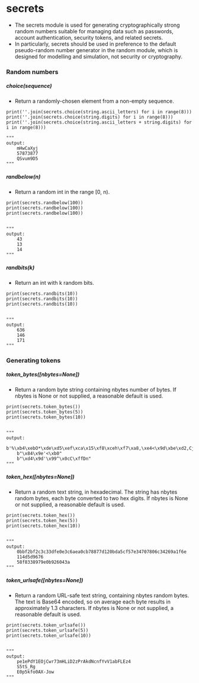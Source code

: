 # secrets

- The secrets module is used for generating cryptographically strong random numbers suitable for managing data such as passwords, account authentication, security tokens, and related secrets.
- In particularly, secrets should be used in preference to the default pseudo-random number generator in the random module, which is designed for modelling and simulation, not security or cryptography.


### Random numbers

##### choice(sequence)

- Return a randomly-chosen element from a non-empty sequence.

```
print(''.join(secrets.choice(string.ascii_letters) for i in range(8)))
print(''.join(secrets.choice(string.digits) for i in range(8)))
print(''.join(secrets.choice(string.ascii_letters + string.digits) for i in range(8)))

"""
output:
    mHwCaXyj
    57873877
    QSvum9D5
"""
```


##### randbelow(n)

- Return a random int in the range [0, n).

```
print(secrets.randbelow(100))
print(secrets.randbelow(100))
print(secrets.randbelow(100))


"""
output:
    43
    13
    14
"""
```


##### randbits(k)

- Return an int with k random bits.

```
print(secrets.randbits(10))
print(secrets.randbits(10))
print(secrets.randbits(10))


"""
output:
    636
    146
    171
"""
```


### Generating tokens

##### token_bytes([nbytes=None])

- Return a random byte string containing nbytes number of bytes. If nbytes is None or not supplied, a reasonable default is used.

```
print(secrets.token_bytes())
print(secrets.token_bytes(5))
print(secrets.token_bytes(10))


"""
output:
    b'%\xb4\xebO*\xde\xd5\xef\xca\x15\xf8\xceh\xf7\xa8,\xe4<\x9d\xbe\xd2,Cj\xf3@|\xc4\xba\x00\xcd\x05'
    b"\x84\x9e'<\xb0"
    b"\xd4\x9d'\x99^\x0cC\xffDn"
"""
```

##### token_hex([nbytes=None])

- Return a random text string, in hexadecimal. The string has nbytes random bytes, each byte converted to two hex digits. If nbytes is None or not supplied, a reasonable default is used.

```
print(secrets.token_hex())
print(secrets.token_hex(5))
print(secrets.token_hex(10))


"""
output:
    0bbf2bf2c3c33dfe0e3c6aea0cb78877d120bda5cf57e34707806c34269a1f6e
    114d5d9676
    58f8338979e0b926043a
"""
```

##### token_urlsafe([nbytes=None])

- Return a random URL-safe text string, containing nbytes random bytes. The text is Base64 encoded, so on average each byte results in approximately 1.3 characters. If nbytes is None or not supplied, a reasonable default is used.

```
print(secrets.token_urlsafe())
print(secrets.token_urlsafe(5))
print(secrets.token_urlsafe(10))


"""
output:
    pe1ePdY1EOjCwr73mHLiD2zPrAkdNcnfYvV1abFLEz4
    S5tS_Rg
    E0p5kfo0AX-Jow
"""
```







